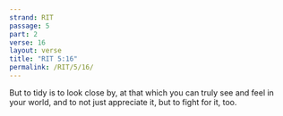 ```yaml
---
strand: RIT
passage: 5
part: 2
verse: 16
layout: verse
title: "RIT 5:16"
permalink: /RIT/5/16/
---
```

But to tidy is to look close by, at that which you can truly see and feel in your world, and to not just appreciate it, but to fight for it, too.
